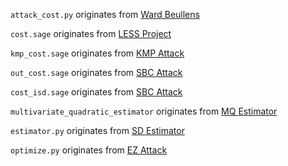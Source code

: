 `attack_cost.py` originates from [Ward Beullens](https://github.com/WardBeullens/LESS_Attack)

`cost.sage` originates from [LESS Project](https://github.com/paolo-santini/LESS_project)

`kmp_cost.sage` originates from [KMP Attack](https://github.com/secomms/pkpattack/blob/main/kmp_cost.sage)

`out_cost.sage` originates from [SBC Attack](https://github.com/secomms/pkpattack/blob/main/our_cost.sage)

`cost_isd.sage` originates from [SBC Attack](https://github.com/secomms/pkpattack/blob/main/cost_isd.sage)

`multivariate_quadratic_estimator` originates from [MQ Estimator](https://github.com/Crypto-TII/multivariate_quadratic_estimator)

`estimator.py` originates from [SD Estimator](https://github.com/Crypto-TII/syndrome_decoding_estimator)

`optimize.py` originates from [EZ Attack](https://github.com/FloydZ/Improving-ISD-in-Theory-and-Practice/blob/master/optimize.py)
